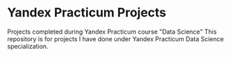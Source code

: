 # Yandex Practicum Projects
Projects completed during Yandex Practicum course "Data Science"
This repository is for projects I have done under Yandex Practicum Data Science specialization.
